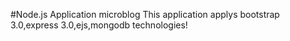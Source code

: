 #Node.js Application microblog
  This application applys bootstrap 3.0,express 3.0,ejs,mongodb technologies!
